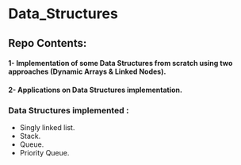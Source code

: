 # Data_Structures
## Repo Contents:
#### 1- Implementation of some Data Structures from scratch using two approaches (Dynamic Arrays & Linked Nodes).
#### 2- Applications on Data Structures implementation.
### Data Structures implemented :
- Singly linked list.
- Stack.
- Queue.
- Priority Queue.
